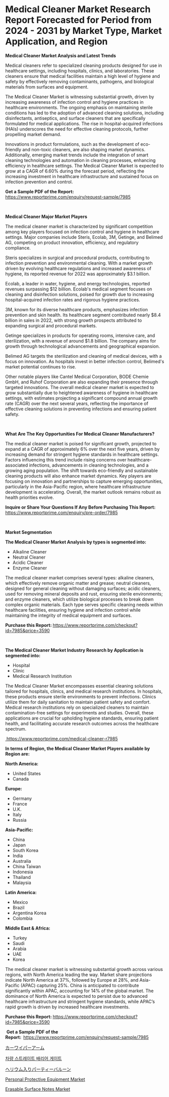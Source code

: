 <p><h1>Medical Cleaner Market Research Report Forecasted for Period from 2024 -  2031 by Market Type, Market Application, and Region</h1></p><p><strong>Medical Cleaner Market Analysis and Latest Trends</strong></p>
<p><p>Medical cleaners refer to specialized cleaning products designed for use in healthcare settings, including hospitals, clinics, and laboratories. These cleaners ensure that medical facilities maintain a high level of hygiene and safety by effectively removing contaminants, pathogens, and biological materials from surfaces and equipment.</p><p>The Medical Cleaner Market is witnessing substantial growth, driven by increasing awareness of infection control and hygiene practices in healthcare environments. The ongoing emphasis on maintaining sterile conditions has led to the adoption of advanced cleaning solutions, including disinfectants, antiseptics, and surface cleaners that are specifically formulated for medical applications. The rise in hospital-acquired infections (HAIs) underscores the need for effective cleaning protocols, further propelling market demand.</p><p>Innovations in product formulations, such as the development of eco-friendly and non-toxic cleaners, are also shaping market dynamics. Additionally, emerging market trends include the integration of smart cleaning technologies and automation in cleaning processes, enhancing efficiency in healthcare settings. The Medical Cleaner Market is expected to grow at a CAGR of 6.60% during the forecast period, reflecting the increasing investment in healthcare infrastructure and sustained focus on infection prevention and control.</p></p>
<p><strong>Get a Sample PDF of the Report:&nbsp;</strong> <a href="https://www.reportprime.com/enquiry/request-sample/7985">https://www.reportprime.com/enquiry/request-sample/7985</a></p>
<p>&nbsp;</p>
<p><strong>Medical Cleaner Major Market Players</strong></p>
<p><p>The medical cleaner market is characterized by significant competition among key players focused on infection control and hygiene in healthcare settings. Major companies include Steris, Ecolab, 3M, Getinge, and Belimed AG, competing on product innovation, efficiency, and regulatory compliance.</p><p>Steris specializes in surgical and procedural products, contributing to infection prevention and environmental cleaning. With a market growth driven by evolving healthcare regulations and increased awareness of hygiene, its reported revenue for 2022 was approximately $3.1 billion.</p><p>Ecolab, a leader in water, hygiene, and energy technologies, reported revenues surpassing $12 billion. Ecolab's medical segment focuses on cleaning and disinfection solutions, poised for growth due to increasing hospital-acquired infection rates and rigorous hygiene practices.</p><p>3M, known for its diverse healthcare products, emphasizes infection prevention and skin health. Its healthcare segment contributed nearly $8.4 billion in sales in 2022, with strong growth prospects attributed to expanding surgical and procedural markets.</p><p>Getinge specializes in products for operating rooms, intensive care, and sterilization, with a revenue of around $1.8 billion. The company aims for growth through technological advancements and geographical expansion.</p><p>Belimed AG targets the sterilization and cleaning of medical devices, with a focus on innovation. As hospitals invest in better infection control, Belimed's market potential continues to rise.</p><p>Other notable players like Cantel Medical Corporation, BODE Chemie GmbH, and Ruhof Corporation are also expanding their presence through targeted innovations. The overall medical cleaner market is expected to grow substantially due to heightened awareness of hygiene in healthcare settings, with estimates projecting a significant compound annual growth rate (CAGR) over the next several years, reflecting the importance of effective cleaning solutions in preventing infections and ensuring patient safety.</p></p>
<p>&nbsp;</p>
<p><strong>What Are The Key Opportunities For Medical Cleaner Manufacturers?</strong></p>
<p><p>The medical cleaner market is poised for significant growth, projected to expand at a CAGR of approximately 6% over the next five years, driven by increasing demand for stringent hygiene standards in healthcare settings. Factors influencing this trend include rising concerns over healthcare-associated infections, advancements in cleaning technologies, and a growing aging population. The shift towards eco-friendly and sustainable cleaning products will also enhance market dynamics. Key players are focusing on innovation and partnerships to capture emerging opportunities, particularly in the Asia-Pacific region, where healthcare infrastructure development is accelerating. Overall, the market outlook remains robust as health priorities evolve.</p></p>
<p><strong>Inquire or Share Your Questions If Any Before Purchasing This Report:</strong> <a href="https://www.reportprime.com/enquiry/pre-order/7985">https://www.reportprime.com/enquiry/pre-order/7985</a></p>
<p>&nbsp;</p>
<p><strong>Market Segmentation</strong></p>
<p><strong>The Medical Cleaner Market Analysis by types is segmented into:</strong></p>
<p><ul><li>Alkaline Cleaner</li><li>Neutral Cleaner</li><li>Acidic Cleaner</li><li>Enzyme Cleaner</li></ul></p>
<p><p>The medical cleaner market comprises several types: alkaline cleaners, which effectively remove organic matter and grease; neutral cleaners, designed for general cleaning without damaging surfaces; acidic cleaners, used for removing mineral deposits and rust, ensuring sterile environments; and enzyme cleaners, which utilize biological processes to break down complex organic materials. Each type serves specific cleaning needs within healthcare facilities, ensuring hygiene and infection control while maintaining the integrity of medical equipment and surfaces.</p></p>
<p><strong>Purchase this Report:&nbsp;</strong><a href="https://www.reportprime.com/checkout?id=7985&price=3590">https://www.reportprime.com/checkout?id=7985&price=3590</a></p>
<p>&nbsp;</p>
<p><strong>The Medical Cleaner Market Industry Research by Application is segmented into:</strong></p>
<p><ul><li>Hospital</li><li>Clinic</li><li>Medical Research Institution</li></ul></p>
<p><p>The Medical Cleaner Market encompasses essential cleaning solutions tailored for hospitals, clinics, and medical research institutions. In hospitals, these products ensure sterile environments to prevent infections. Clinics utilize them for daily sanitation to maintain patient safety and comfort. Medical research institutions rely on specialized cleaners to maintain contamination-free settings for experiments and studies. Overall, these applications are crucial for upholding hygiene standards, ensuring patient health, and facilitating accurate research outcomes across the healthcare spectrum.</p></p>
<p><a href="https://www.reportprime.com/medical-cleaner-r7985">&nbsp;https://www.reportprime.com/medical-cleaner-r7985</a></p>
<p><strong>In terms of Region, the Medical Cleaner Market Players available by Region are:</strong></p>
<p>
    <p> <strong> North America: </strong>
        <ul>
            <li>United States</li>
            <li>Canada</li>
        </ul>
        </p> 
    <p> <strong> Europe: </strong>
        <ul>
            <li>Germany</li>
            <li>France</li>
            <li>U.K.</li>
            <li>Italy</li>
            <li>Russia</li>
        </ul>
        </p> 
    <p> <strong> Asia-Pacific: </strong>
        <ul>
            <li>China</li>
            <li>Japan</li>
            <li>South Korea</li>
            <li>India</li>
            <li>Australia</li>
            <li>China Taiwan</li>
            <li>Indonesia</li>
            <li>Thailand</li>
            <li>Malaysia</li>
        </ul>
        </p> 
    <p> <strong> Latin America: </strong>
        <ul>
            <li>Mexico</li>
            <li>Brazil</li>
            <li>Argentina Korea</li>
            <li>Colombia</li>
        </ul>
        </p> 
    <p> <strong> Middle East & Africa: </strong>
        <ul>
            <li>Turkey</li>
            <li>Saudi</li>
            <li>Arabia</li>
            <li>UAE</li>
            <li>Korea</li>
        </ul>
    </p>
    </p>
<p><p>The medical cleaner market is witnessing substantial growth across various regions, with North America leading the way. Market share projections indicate North America at 37%, followed by Europe at 28%, and Asia-Pacific (APAC) capturing 25%. China is anticipated to contribute significantly within APAC, accounting for 14% of the global market. The dominance of North America is expected to persist due to advanced healthcare infrastructure and stringent hygiene standards, while APAC’s rapid growth is driven by increased healthcare investments.</p></p>
<p><strong>Purchase this Report: </strong><a href="https://www.reportprime.com/checkout?id=7985&price=3590">https://www.reportprime.com/checkout?id=7985&price=3590</a></p>
<p>&nbsp;<strong>Get a Sample PDF of the Report:&nbsp;&nbsp;</strong><a href="https://www.reportprime.com/enquiry/request-sample/7985">https://www.reportprime.com/enquiry/request-sample/7985</a></p>
<p><strong></strong></p>
<p><p><a href="https://medium.com/@terisa30p/car-wiper-arm-market-%E3%81%AF-%E3%82%B3%E3%82%B9%E3%83%88%E7%AE%A1%E7%90%86%E3%81%A8%E5%8A%B9%E7%8E%87%E5%90%91%E4%B8%8A%E3%82%92%E5%84%AA%E5%85%88%E3%81%97%E3%81%BE%E3%81%99-%E3%81%95%E3%82%89%E3%81%AB-%E5%A0%B1%E5%91%8A%E6%9B%B8%E3%81%AF%E5%B8%82%E5%A0%B4%E3%81%AE%E9%9C%80%E8%A6%81%E9%9D%A2%E3%81%A8%E4%BE%9B%E7%B5%A6%E9%9D%A2%E3%81%AE%E4%B8%A1%E6%96%B9%E3%82%92%E3%82%AB%E3%83%90%E3%83%BC%E3%81%97%E3%81%A6%E3%81%84%E3%81%BE%E3%81%99-car-wiper-arm-%E5%B8%82%E5%A0%B4%E3%81%AF-2024-%E3%81%8B%E3%82%89-32dc2cc1430a">カーワイパーアーム</a></p><p><a href="https://medium.com/@brendanmata77/%EC%84%B8%EA%B3%84-vehicle-straight-barrier-gate-market-%EC%9D%80-2024%EC%97%90%EC%84%9C-2031%EB%A1%9C-%EC%97%B0%ED%8F%89%EA%B7%A0-%EC%A6%9D%EA%B0%80%EC%9C%A8%EC%9D%84-%EB%B3%B4%EC%9D%BC-%EA%B2%83%EC%9C%BC%EB%A1%9C-%EC%98%88%EC%83%81%EB%90%A9%EB%8B%88%EB%8B%A4-d913da13c9bb">차량 스트레이트 배리어 게이트</a></p><p><a href="https://medium.com/@terisa30p/%E3%83%98%E3%83%AA%E3%82%A6%E3%83%A0%E3%81%A7%E6%BA%80%E3%81%9F%E3%81%95%E3%82%8C%E3%81%9F%E3%83%91%E3%83%BC%E3%83%86%E3%82%A3%E3%83%BC%E3%83%90%E3%83%AB%E3%83%BC%E3%83%B3%E3%81%AE%E3%83%9E%E3%83%BC%E3%82%B1%E3%83%83%E3%83%88%E5%8B%95%E5%90%91-%E5%B8%82%E5%A0%B4%E3%82%BB%E3%82%B0%E3%83%A1%E3%83%B3%E3%83%86%E3%83%BC%E3%82%B7%E3%83%A7%E3%83%B3%E3%81%AE%E8%A9%B3%E7%B4%B0%E3%81%AA%E7%A0%94%E7%A9%B6%E3%81%A8%E6%96%B0%E8%88%88%E3%83%88%E3%83%AC%E3%83%B3%E3%83%89%E3%81%AE%E9%87%8D%E8%A6%81%E6%80%A7%E3%81%AE%E5%88%86%E6%9E%90-323434199b3c">ヘリウム入りパーティーバルーン</a></p><p><a href="https://github.com/FlorianWolf90/Market-Research-Report-List-1/blob/main/personal-protective-equipment-market.md">Personal Protective Equipment Market</a></p><p><a href="https://medium.com/@pelloscooterist_44143/navigating-the-erasable-surface-notes-market-expert-analysis-and-market-forecast-for-period-from-ec4a9841a365">Erasable Surface Notes Market</a></p></p>